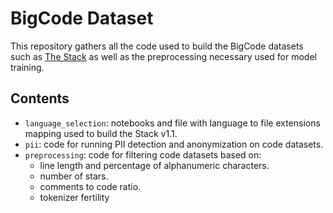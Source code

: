 # BigCode Dataset

This repository gathers all the code used to build the BigCode datasets such as [The Stack](https://huggingface.co/datasets/bigcode/the-stack) as well as the preprocessing 
necessary used for model training.

## Contents

- `language_selection`: notebooks and file with language to file extensions mapping used to build the Stack v1.1.
- `pii`: code for running PII detection and anonymization on code datasets.
- `preprocessing`: code for filtering code datasets based on:
  - line length and percentage of alphanumeric characters.
  - number of stars.
  - comments to code ratio.
  - tokenizer fertility
